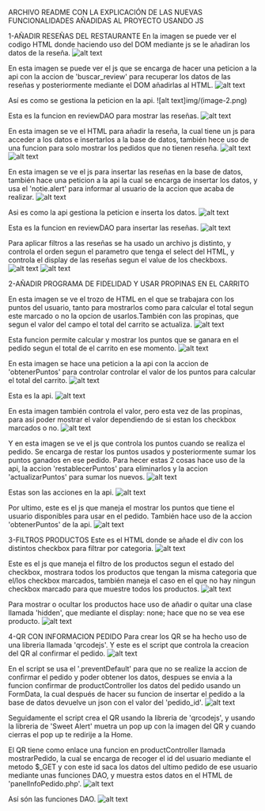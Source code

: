 ARCHIVO README CON LA EXPLICACIÓN DE LAS NUEVAS FUNCIONALIDADES AÑADIDAS AL PROYECTO USANDO JS

1-AÑADIR RESEÑAS DEL RESTAURANTE
En la imagen se puede ver el codigo HTML donde haciendo uso del DOM mediante js se le añadiran los datos de la reseña.
![alt text](img/image.png)

En esta imagen se puede ver el js que se encarga de hacer una peticion a la api con la accion de 'buscar_review' para recuperar los datos de las reseñas y posteriormente mediante el DOM añadirlas al HTML.
![alt text](img/image-1.png)

Así es como se gestiona la peticion en la api.
![alt text]img/(image-2.png)

Esta es la funcion en reviewDAO para mostrar las reseñas.
![alt text](img/image-6.png)

En esta imagen se ve el HTML para añadir la reseña, la cual tiene un js para acceder a los datos e insertarlos a la base de datos, también hece uso de una funcion para solo mostrar los pedidos que no tienen reseña.
![alt text](img/image-3.png)
![alt text](img/image-8.png)

En esta imagen se ve el js para insertar las reseñas en la base de datos, también hace una peticion a la api la cual se encarga de insertar los datos, y usa el 'notie.alert' para informar al usuario de la accion que acaba de realizar.
![alt text](img/image-4.png)

Asi es como la api gestiona la peticion e inserta los datos.
![alt text](img/image-5.png)

Esta es la funcion en reviewDAO para insertar las reseñas.
![alt text](img/image-7.png)

Para aplicar filtros a las reseñas se ha usado un archivo js distinto, y controla el orden segun el parametro que tenga el select del HTML, y controla el display de las reseñas segun el value de los checkboxs.
![alt text](img/image-9.png)
![alt text](img/image-10.png)



2-AÑADIR PROGRAMA DE FIDELIDAD Y USAR PROPINAS EN EL CARRITO

En esta imagen se ve el trozo de HTML en el que se trabajara con los puntos del usuario, tanto para mostrarlos como para calcular el total segun este marcado o no la opcion de usarlos.También con las propinas, que segun el valor del campo el total del carrito se actualiza.
![alt text](img/image-11.png)

Esta funcion permite calcular y mostrar los puntos que se ganara en el pedido segun el total de el carrito en ese momento.
![alt text](img/image-12.png)

En esta imagen se hace una peticion a la api con la accion de 'obtenerPuntos' para controlar controlar el valor de los puntos para calcular el total del carrito.
![alt text](img/image-13.png)

Esta es la api.
![alt text](img/image-15.png)

En esta imagen también controla el valor, pero esta vez de las propinas, para así poder mostrar el valor dependiendo de si estan los checkbox marcados o no.
![alt text](img/image-14.png)

Y en esta imagen se ve el js que controla los puntos cuando se realiza el pedido. Se encarga de restar los puntos usados y posteriormente sumar los puntos ganados en ese pedido. Para hecer estas 2 cosas hace uso de la api, la accion 'restablecerPuntos' para eliminarlos y la accion 'actualizarPuntos' para sumar los nuevos.
![alt text](img/image-16.png)

 Estas son las acciones en la api.
 ![alt text](img/image-17.png)

Por ultimo, este es el js que maneja el mostrar los puntos que tiene el usuario disponibles para usar en el pedido. También hace uso de la accion 'obtenerPuntos' de la api.
![alt text](img/image-18.png)



3-FILTROS PRODUCTOS
Este es el HTML donde se añade el div con los distintos checkbox para filtrar por categoria.
![alt text](img/image-19.png)

Este es el js que maneja el filtro de los productos segun el estado del checkbox, mostrara todos los productos que tengan la misma categoria que el/los checkbox marcados, también maneja el caso en el que no hay ningun checkbox marcado para que muestre todos los productos. 
![alt text](img/image-20.png)

Para mostrar o ocultar los productos hace uso de añadir o quitar una clase llamada 'hidden', que mediante el display: none; hace que no se vea ese producto.
![alt text](img/image-21.png)




4-QR CON INFORMACION PEDIDO
Para crear los QR se ha hecho uso de una libreria llamada 'qrcodejs'. Y este es el script que controla la creacion del QR al confirmar el pedido.
![alt text](img/image-22.png)

En el script se usa el '.preventDefault' para que no se realize la accion de confirmar el pedido y poder obtener los datos, despues se envia a la funcion confirmar de productController los datos del pedido usando un FormData, la cual después de hacer su funcion de insertar el pedido a la base de datos devuelve un json con el valor del 'pedido_id'.
![alt text](img/image-23.png)

Seguidamente el script crea el QR usando la libreria de 'qrcodejs', y usando la libreria de 'Sweet Alert' muetra un pop up con la imagen del QR y cuando cierras el pop up te redirije a la Home.


El QR tiene como enlace una funcion en productController llamada mostrarPedido, la cual se encarga de recoger el id del usuario mediante el metodo $_GET y con este id saca los datos del ultimo pedido de ese usuario mediante unas funciones DAO, y muestra estos datos en el HTML de 'panelInfoPedido.php'.
![alt text](img/image-24.png)

Así són las funciones DAO.
![alt text](img/image-25.png)